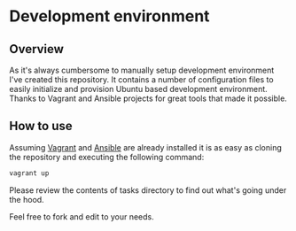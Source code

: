 Development environment
=======================

## Overview

As it's always cumbersome to manually setup development environment I've created this repository. It contains a number of configuration files to easily initialize and provision Ubuntu based development environment. Thanks to Vagrant and Ansible projects for great tools that made it possible.

## How to use

Assuming [Vagrant](http://docs.vagrantup.com/v2/installation/) and [Ansible](http://docs.ansible.com/intro_installation.html) are already installed it is as easy as cloning the repository and executing the following command:

```bash
vagrant up
```

Please review the contents of tasks directory to find out what's going under the hood.

Feel free to fork and edit to your needs.